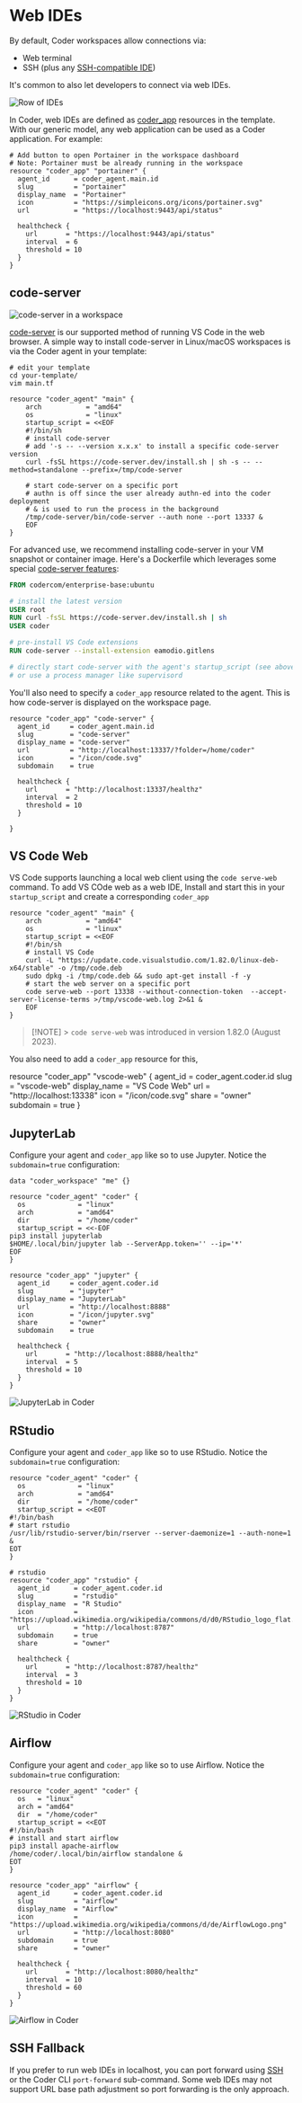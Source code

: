 # Web IDEs

By default, Coder workspaces allow connections via:

- Web terminal
- SSH (plus any [SSH-compatible IDE](../ides.md))

It's common to also let developers to connect via web IDEs.

![Row of IDEs](../images/ide-row.png)

In Coder, web IDEs are defined as
[coder_app](https://registry.terraform.io/providers/coder/coder/latest/docs/resources/app)
resources in the template. With our generic model, any web application can be
used as a Coder application. For example:

```hcl
# Add button to open Portainer in the workspace dashboard
# Note: Portainer must be already running in the workspace
resource "coder_app" "portainer" {
  agent_id      = coder_agent.main.id
  slug          = "portainer"
  display_name  = "Portainer"
  icon          = "https://simpleicons.org/icons/portainer.svg"
  url           = "https://localhost:9443/api/status"

  healthcheck {
    url       = "https://localhost:9443/api/status"
    interval  = 6
    threshold = 10
  }
}
```

## code-server

![code-server in a workspace](../images/code-server-ide.png)

[code-server](https://github.com/coder/coder) is our supported method of running
VS Code in the web browser. A simple way to install code-server in Linux/macOS
workspaces is via the Coder agent in your template:

```console
# edit your template
cd your-template/
vim main.tf
```

```hcl
resource "coder_agent" "main" {
    arch           = "amd64"
    os             = "linux"
    startup_script = <<EOF
    #!/bin/sh
    # install code-server
    # add '-s -- --version x.x.x' to install a specific code-server version
    curl -fsSL https://code-server.dev/install.sh | sh -s -- --method=standalone --prefix=/tmp/code-server

    # start code-server on a specific port
    # authn is off since the user already authn-ed into the coder deployment
    # & is used to run the process in the background
    /tmp/code-server/bin/code-server --auth none --port 13337 &
    EOF
}
```

For advanced use, we recommend installing code-server in your VM snapshot or
container image. Here's a Dockerfile which leverages some special
[code-server features](https://coder.com/docs/code-server/):

```Dockerfile
FROM codercom/enterprise-base:ubuntu

# install the latest version
USER root
RUN curl -fsSL https://code-server.dev/install.sh | sh
USER coder

# pre-install VS Code extensions
RUN code-server --install-extension eamodio.gitlens

# directly start code-server with the agent's startup_script (see above),
# or use a process manager like supervisord
```

You'll also need to specify a `coder_app` resource related to the agent. This is
how code-server is displayed on the workspace page.

```hcl
resource "coder_app" "code-server" {
  agent_id     = coder_agent.main.id
  slug         = "code-server"
  display_name = "code-server"
  url          = "http://localhost:13337/?folder=/home/coder"
  icon         = "/icon/code.svg"
  subdomain    = true

  healthcheck {
    url       = "http://localhost:13337/healthz"
    interval  = 2
    threshold = 10
  }

}
```

## VS Code Web

VS Code supports launching a local web client using the `code serve-web`
command. To add VS COde web as a web IDE, Install and start this in your
`startup_script` and create a corresponding `coder_app`

```hcl
resource "coder_agent" "main" {
    arch           = "amd64"
    os             = "linux"
    startup_script = <<EOF
    #!/bin/sh
    # install VS Code
    curl -L "https://update.code.visualstudio.com/1.82.0/linux-deb-x64/stable" -o /tmp/code.deb
    sudo dpkg -i /tmp/code.deb && sudo apt-get install -f -y
    # start the web server on a specific port
    code serve-web --port 13338 --without-connection-token  --accept-server-license-terms >/tmp/vscode-web.log 2>&1 &
    EOF
}
```

> [!NOTE] > `code serve-web` was introduced in version 1.82.0 (August 2023).

You also need to add a `coder_app` resource for this,

resource "coder_app" "vscode-web" { agent_id = coder_agent.coder.id slug =
"vscode-web" display_name = "VS Code Web" url = "http://localhost:13338" icon =
"/icon/code.svg" share = "owner" subdomain = true }

## JupyterLab

Configure your agent and `coder_app` like so to use Jupyter. Notice the
`subdomain=true` configuration:

```hcl
data "coder_workspace" "me" {}

resource "coder_agent" "coder" {
  os             = "linux"
  arch           = "amd64"
  dir            = "/home/coder"
  startup_script = <<-EOF
pip3 install jupyterlab
$HOME/.local/bin/jupyter lab --ServerApp.token='' --ip='*'
EOF
}

resource "coder_app" "jupyter" {
  agent_id     = coder_agent.coder.id
  slug         = "jupyter"
  display_name = "JupyterLab"
  url          = "http://localhost:8888"
  icon         = "/icon/jupyter.svg"
  share        = "owner"
  subdomain    = true

  healthcheck {
    url       = "http://localhost:8888/healthz"
    interval  = 5
    threshold = 10
  }
}
```

![JupyterLab in Coder](../images/jupyter-on-docker.png)

## RStudio

Configure your agent and `coder_app` like so to use RStudio. Notice the
`subdomain=true` configuration:

```hcl
resource "coder_agent" "coder" {
  os             = "linux"
  arch           = "amd64"
  dir            = "/home/coder"
  startup_script = <<EOT
#!/bin/bash
# start rstudio
/usr/lib/rstudio-server/bin/rserver --server-daemonize=1 --auth-none=1 &
EOT
}

# rstudio
resource "coder_app" "rstudio" {
  agent_id      = coder_agent.coder.id
  slug          = "rstudio"
  display_name  = "R Studio"
  icon          = "https://upload.wikimedia.org/wikipedia/commons/d/d0/RStudio_logo_flat.svg"
  url           = "http://localhost:8787"
  subdomain     = true
  share         = "owner"

  healthcheck {
    url       = "http://localhost:8787/healthz"
    interval  = 3
    threshold = 10
  }
}
```

![RStudio in Coder](../images/rstudio-port-forward.png)

## Airflow

Configure your agent and `coder_app` like so to use Airflow. Notice the
`subdomain=true` configuration:

```hcl
resource "coder_agent" "coder" {
  os   = "linux"
  arch = "amd64"
  dir  = "/home/coder"
  startup_script = <<EOT
#!/bin/bash
# install and start airflow
pip3 install apache-airflow
/home/coder/.local/bin/airflow standalone &
EOT
}

resource "coder_app" "airflow" {
  agent_id      = coder_agent.coder.id
  slug          = "airflow"
  display_name  = "Airflow"
  icon          = "https://upload.wikimedia.org/wikipedia/commons/d/de/AirflowLogo.png"
  url           = "http://localhost:8080"
  subdomain     = true
  share         = "owner"

  healthcheck {
    url       = "http://localhost:8080/healthz"
    interval  = 10
    threshold = 60
  }
}
```

![Airflow in Coder](../images/airflow-port-forward.png)

## SSH Fallback

If you prefer to run web IDEs in localhost, you can port forward using
[SSH](../ides.md#ssh) or the Coder CLI `port-forward` sub-command. Some web IDEs
may not support URL base path adjustment so port forwarding is the only
approach.

